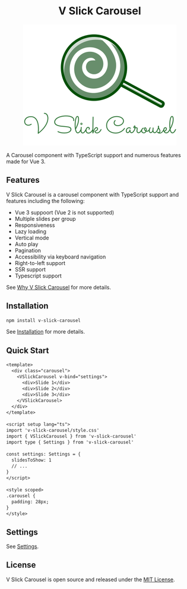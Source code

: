 <div align="center">
<h1>V Slick Carousel</h1>
<img src="https://github.com/ctfdavis/v-slick-carousel/blob/main/packages/docs/public/logo.svg" alt="V Slick Carousel" />
</div>

A Carousel component with TypeScript support and numerous features made for Vue 3.

## Features

V Slick Carousel is a carousel component with TypeScript support and features including the following:

- Vue 3 suppoort (Vue 2 is not supported)
- Multiple slides per group
- Responsiveness
- Lazy loading
- Vertical mode
- Auto play
- Pagination
- Accessibility via keyboard navigation
- Right-to-left support
- SSR support
- Typescript support

See [Why V Slick Carousel](https://github.com/ctfdavis/v-slick-carousel/blob/main/packages/docs/guide/why-v-slick-carousel.md) for more details.

## Installation

```bash
npm install v-slick-carousel
```

See [Installation](https://github.com/ctfdavis/v-slick-carousel/blob/main/packages/docs/guide/installation.md) for more details.

## Quick Start

```vue
<template>
  <div class="carousel">
    <VSlickCarousel v-bind="settings">
      <div>Slide 1</div>
      <div>Slide 2</div>
      <div>Slide 3</div>
    </VSlickCarousel>
  </div>
</template>

<script setup lang="ts">
import 'v-slick-carousel/style.css'
import { VSlickCarousel } from 'v-slick-carousel'
import type { Settings } from 'v-slick-carousel'

const settings: Settings = {
  slidesToShow: 1
  // ...
}
</script>

<style scoped>
.carousel {
  padding: 28px;
}
</style>
```

## Settings

See [Settings](https://github.com/ctfdavis/v-slick-carousel/blob/main/packages/docs/guide/settings.md).

## License

V Slick Carousel is open source and released under the [MIT License](https://github.com/ctfdavis/v-slick-carousel/blob/main/LICENSE).
